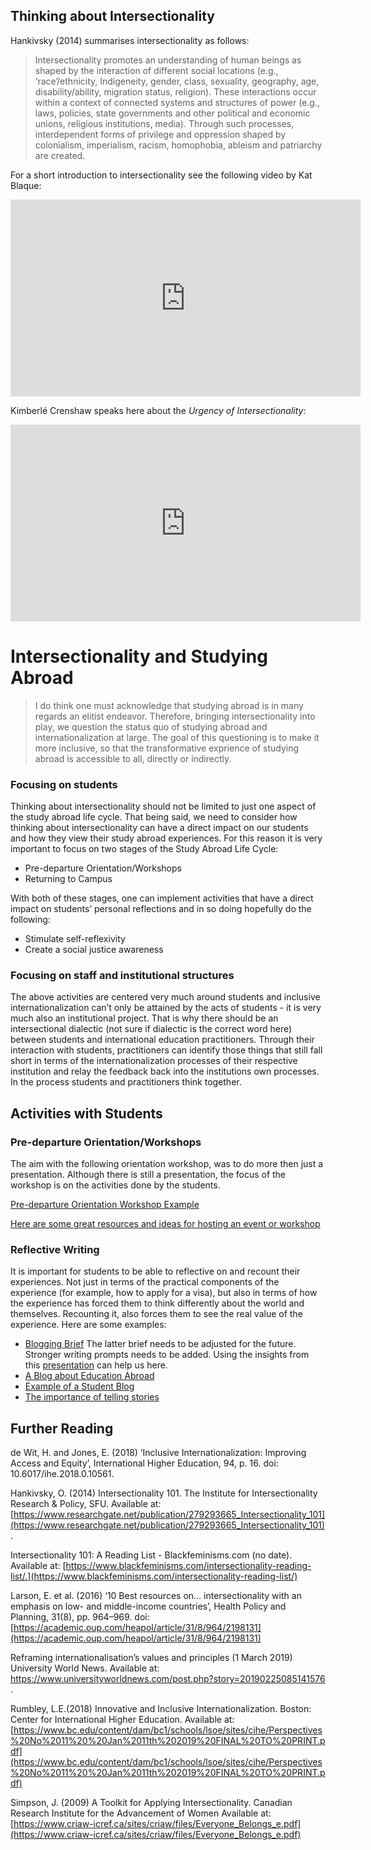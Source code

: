 ## Thinking about Intersectionality

Hankivsky (2014) summarises intersectionality as follows:
> Intersectionality promotes an understanding of human beings as shaped by the interaction of different social locations (e.g., ‘race’/ethnicity, Indigeneity, gender, class, sexuality, geography, age, disability/ability, migration 
status, religion). These interactions occur within a context of connected systems and structures of power (e.g., laws, policies, state governments and other political and economic unions, religious institutions, media). Through such processes, interdependent forms of privilege and oppression shaped by colonialism, imperialism, racism, homophobia, ableism and 
patriarchy are created.


For a short introduction to intersectionality see the following video by Kat Blaque:  

<iframe width="560" height="315" src="https://www.youtube.com/embed/lEeP_3vmdBY" frameborder="0" allow="accelerometer; autoplay; encrypted-media; gyroscope; picture-in-picture" allowfullscreen></iframe>

Kimberlé Crenshaw speaks here about the *Urgency of Intersectionality*:

<iframe width="560" height="315" src="https://www.youtube.com/embed/akOe5-UsQ2o" frameborder="0" allow="accelerometer; autoplay; encrypted-media; gyroscope; picture-in-picture" allowfullscreen></iframe>

# Intersectionality and Studying Abroad

> I do think one must acknowledge that studying abroad is in many regards an elitist endeavor. Therefore, bringing intersectionality into play, we question the status quo of studying abroad and internationalization at large. The goal of this questioning is to make it more inclusive, so that the transformative exprience of studying abroad is accessible to all, directly or indirectly.   

### Focusing on students

Thinking about intersectionality should not be limited to just one aspect of the study abroad life cycle. That being said, we need to consider how thinking about intersectionality can have a direct impact on our students and how they view their study abroad experiences. 
For this reason it is very important to focus on two stages of the Study Abroad Life Cycle: 
* Pre-departure Orientation/Workshops
* Returning to Campus

With both of these stages, one can implement activities that have a direct impact on students’ personal reflections and in so doing hopefully do the following:  

* Stimulate self-reflexivity 
* Create a social justice awareness

### Focusing on staff and institutional structures

The above activities are centered very much around students and inclusive internationalization can’t only be attained by the acts of students - it is very much also an institutional project. That is why there should be an intersectional dialectic (not sure if dialectic is the correct word here) between students and international education practitioners. Through their interaction with students, practitioners can identify those things that still fall short in terms of the internationalization processes of their respective institution and relay the feedback back into the institutions own processes. In the process students and practitioners think together. 

## Activities with Students

### Pre-departure Orientation/Workshops
The aim with the following orientation workshop, was to do more then just a presentation. Although there is still a presentation, the focus of the workshop is on the activities done by the students.

[Pre-departure Orientation Workshop Example](https://paper.dropbox.com/doc/Study-Abroad-Orientation-Workshop--AcViTJU2INOreFgly6Bu6grbAg-0SXvYXz9CX8cVGgdhL5MC)

[Here are some great resources and ideas for hosting an event or workshop](https://foundation.mozilla.org/en/opportunity/open-events-guide/more-resources/) 

### Reflective Writing
It is important for students to be able to reflective on and recount their experiences. Not just in terms of the practical components of the experience (for example, how to apply for a visa), but also in terms of how the experience has forced them to think differently about the world and themselves. Recounting it, also forces them to see the real value of the experience. Here are some examples:

* [Blogging Brief](https://stellenbosch.everlytic.net/public/messages/view-online/p2DBlW3bGiSqRZn9/N0PlbQr8k3UghVD0) 
The latter brief needs to be adjusted for the future. Stronger writing prompts needs to be added. Using the insights from this [presentation](https://www.nafsa.org/uploadedFiles/NAFSA_Dojo/Connect_and_Network/Regions/Region_XII/Districts/Northern/Copy%20of%20Counter-Storytelling%20Presentation.pdf) can help us here.
* [A Blog about Education Abroad](http://blogs.sun.ac.za/summerschoolsblog/) 
* [Example of a Student Blog](https://bothaabroad.blogspot.com/) 
* [The importance of telling stories](https://plainsarahjane.com/2018/12/09/telling-stories-to-travel/)

## Further Reading

de Wit, H. and Jones, E. (2018) ‘Inclusive Internationalization: Improving Access and Equity’, International Higher Education, 94, p. 16. doi: 10.6017/ihe.2018.0.10561.

Hankivsky, O. (2014) Intersectionality 101. The Institute for Intersectionality Research & Policy, SFU. Available at: [https://www.researchgate.net/publication/279293665_Intersectionality_101](https://www.researchgate.net/publication/279293665_Intersectionality_101).

Intersectionality 101: A Reading List - Blackfeminisms.com (no date). Available at: [https://www.blackfeminisms.com/intersectionality-reading-list/.](https://www.blackfeminisms.com/intersectionality-reading-list/)

Larson, E. et al. (2016) ‘10 Best resources on… intersectionality with an emphasis on low- and middle-income countries’, Health Policy and Planning, 31(8), pp. 964–969. doi: [https://academic.oup.com/heapol/article/31/8/964/2198131](https://academic.oup.com/heapol/article/31/8/964/2198131)

Reframing internationalisation’s values and principles (1 March 2019) University World News. Available at: https://www.universityworldnews.com/post.php?story=20190225085141576 .

Rumbley, L.E.(2018) Innovative and Inclusive Internationalization. Boston: Center for International Higher Education. Available at: [https://www.bc.edu/content/dam/bc1/schools/lsoe/sites/cihe/Perspectives%20No%2011%20%20Jan%2011th%202019%20FINAL%20TO%20PRINT.pdf](https://www.bc.edu/content/dam/bc1/schools/lsoe/sites/cihe/Perspectives%20No%2011%20%20Jan%2011th%202019%20FINAL%20TO%20PRINT.pdf)

Simpson, J. (2009) A Toolkit for Applying  Intersectionality. Canadian Research Institute for the Advancement of Women Available at: [https://www.criaw-icref.ca/sites/criaw/files/Everyone_Belongs_e.pdf](https://www.criaw-icref.ca/sites/criaw/files/Everyone_Belongs_e.pdf)
